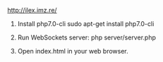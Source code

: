 http://ilex.imz.re/

1. Install php7.0-cli
	sudo apt-get install php7.0-cli

2. Run WebSockets server:
	php server/server.php

3. Open index.html in your web browser.
